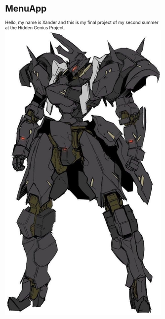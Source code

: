 # MenuApp
  Hello, my name is Xander and this is my final project of my second summer at the Hidden Genius Project.
  ![Alt text](https://github.com/MasterRath/MenuApp/blob/main/83f1a8fe8332100d8f971e8fe418212d.png?raw=true)

